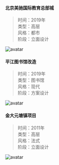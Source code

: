 #### 北京美驰国际教育总部城  
> 时间：2019年  
> 类型：高层  
> 风格：都市  
> 阶段：立面设计  
 
![avatar](meichi.jpg)   

#### 平江图书馆改造
> 时间：2019年  
> 类型：图书馆  
> 风格：现代  
> 阶段：方案设计   

![avatar](pingjiang.jpg)  

#### 金大元塘镇项目  
> 时间：2011年  
> 类型：高层  
> 风格：法式  
> 阶段：立面设计   

![avatar](tangzhen.jpg)
